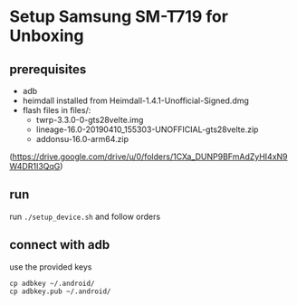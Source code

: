 # Setup Samsung SM-T719 for Unboxing

## prerequisites

- adb
- heimdall installed from Heimdall-1.4.1-Unofficial-Signed.dmg
- flash files in files/:
  - twrp-3.3.0-0-gts28velte.img
  - lineage-16.0-20190410_155303-UNOFFICIAL-gts28velte.zip
  - addonsu-16.0-arm64.zip

(https://drive.google.com/drive/u/0/folders/1CXa_DUNP9BFmAdZyHI4xN9W4DR1I3QqG)

## run

run `./setup_device.sh` and follow orders

## connect with adb

use the provided keys

````
cp adbkey ~/.android/
cp adbkey.pub ~/.android/
````
